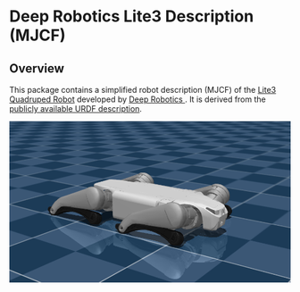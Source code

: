 # Deep Robotics Lite3 Description (MJCF)

## Overview

This package contains a simplified robot description (MJCF) of the [Lite3
Quadruped Robot](https://www.deeprobotics.cn/robot/index/product1.html) developed by [Deep Robotics ](https://www.deeprobotics.cn/robot/index/index.html). It is derived from the [publicly available
URDF
description](https://github.com/DeepRoboticsLab/URDF_model/tree/main/lite3_urdf).

![lite3](lite3.png)
